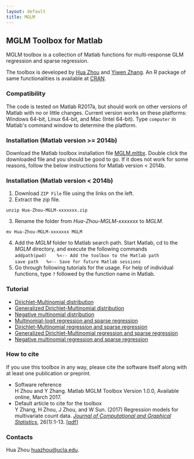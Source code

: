 ```yaml
---
layout: default
title: MGLM
---
```


## MGLM Toolbox for Matlab

MGLM toolbox is a collection of Matlab functions for multi-response GLM regression and sparse regression.

The toolbox is developed by [Hua Zhou](http://hua-zhou.github.io) and [Yiwen Zhang](http://Yiwen-Zhang.github.io). An R package of same functionalities is available at [CRAN](https://cran.r-project.org/web/packages/MGLM/index.html).

### Compatibility

The code is tested on Matlab R2017a, but should work on other versions of Matlab with no or little changes. Current version works on these platforms: Windows 64-bit, Linux 64-bit, and Mac (Intel 64-bit). Type `computer` in Matlab's command window to determine the platform.

### Installation (Matlab version >= 2014b)

Download the Matlab toolbox installation file [MGLM.mltbx](./MGLM.mltbx). Double click the downloaded file and you should be good to go. If it does not work for some reasons, follow the below instructions for Matlab version < 2014b.


### Installation (Matlab version < 2014b)

1. Download `ZIP File` file using the links on the left.  2. Extract the zip file.  
```
unzip Hua-Zhou-MGLM-xxxxxxx.zip
```
3. Rename the folder from *Hua-Zhou-MGLM-xxxxxxx* to *MGLM*.  
```
mv Hua-Zhou-MGLM-xxxxxxx MGLM
```
4. Add the *MGLM* folder to Matlab search path. Start Matlab, cd to the *MGLM* directory, and execute the following commands  
`addpath(pwd)	 %<-- Add the toolbox to the Matlab path`  
`save path	 %<-- Save for future Matlab sessions`
5. Go through following tutorials for the usage. For help of individual functions, type `?` followed by the function name in Matlab.

### Tutorial

* [Dirichlet-Multinomial distribution](./html/demo_dirmn.html)
* [Generalized Dirichlet-Multinomial distribution](./html/demo_gendirmn.html) 
* [Negative multinomial distribution](./html/demo_negmn.html) 
* [Multinomial-logit regression and sparse regression](./html/demo_mnlogitreg.html)
* [Dirichlet-Multinomial regression and sparse regression](./html/demo_dirmnreg.html)
* [Generalized Dirichlet-Multinomial regression and sparse regression](./html/demo_gendirmnreg.html)
* [Negative multinomial regression and sparse regression](./html/demo_negmnreg.html)


### How to cite

If you use this toolbox in any way, please cite the software itself along with at least one publication or preprint.

* Software reference  
H Zhou and Y Zhang. Matlab MGLM Toolbox Version 1.0.0, Available online, March 2017.  
* Default article to cite for the toolbox  
Y Zhang, H Zhou, J Zhou, and W Sun. (2017) Regression models for multivariate count data. [_Journal of Computational and Graphical Statistics_](http://www.tandfonline.com/doi/abs/10.1080/10618600.2016.1154063), 26(1):1-13. \[[pdf](http://hua-zhou.github.io/media/pdf/ZhangZhouZhouSun17mglm.pdf)\]

### Contacts

Hua Zhou <huazhou@ucla.edu>. 

